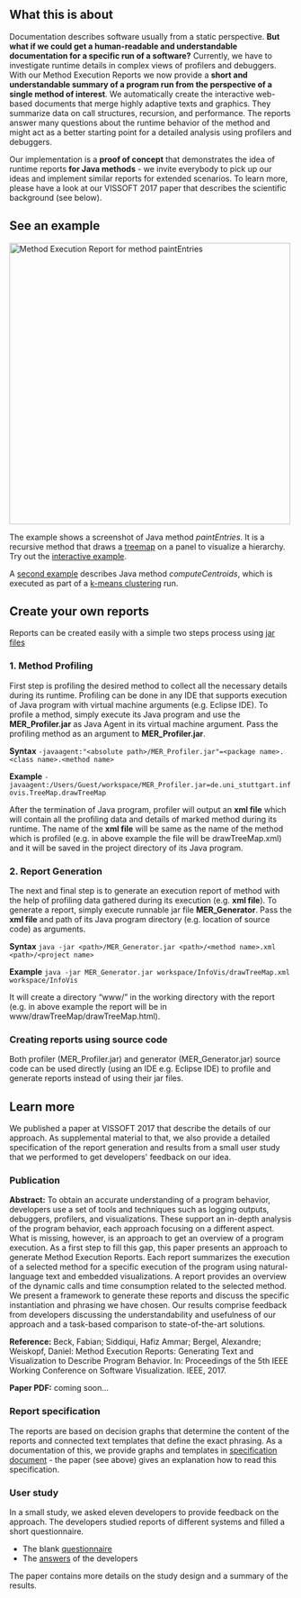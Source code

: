 ## What this is about

Documentation describes software usually from a static perspective. **But what if we could get a human-readable and understandable documentation for a specific run of a software?** Currently, we have to investigate runtime details in complex views of profilers and debuggers. With our Method Execution Reports we now provide a **short and understandable summary of a program run from the perspective of a single method of interest**. We automatically create the interactive web-based documents that merge highly adaptive texts and graphics. They summarize data on call structures, recursion, and performance. The reports answer many questions about the runtime behavior of the method and might act as a better starting point for a detailed analysis using profilers and debuggers.

Our implementation is a **proof of concept** that demonstrates the idea of runtime reports **for Java methods** - we invite everybody to pick up our ideas and implement similar reports for extended scenarios. To learn more, please have a look at our VISSOFT 2017 paper that describes the scientific background (see below).

## See an example

<img alt="Method Execution Report for method paintEntries" src="images/paintentries.png" width="500">

The example shows a screenshot of Java method *paintEntries*. It is a recursive method that draws a [treemap](https://en.wikipedia.org/wiki/Treemapping) on a panel to visualize a hierarchy. Try out the [interactive example](examples/paintEntries/paintEntries.html).

A [second example](examples/computeCentroids/computeCentroids.html) describes Java method *computeCentroids*, which is executed as part of a [k-means clustering](https://en.wikipedia.org/wiki/K-means_clustering) run.

## Create your own reports

Reports can be created easily with a simple two steps process using [jar files](https://github.com/fabian-beck/Method-Execution-Reports/tree/master/runnable%20jar%20files)

### 1. Method Profiling
First step is profiling the desired method to collect all the necessary details during its runtime. Profiling can be done in any IDE that supports execution of Java program with virtual machine arguments (e.g. Eclipse IDE). To profile a method, simply execute its Java program and use the **MER_Profiler.jar** as Java Agent in its virtual machine argument. Pass the profiling method as an argument to **MER_Profiler.jar**.

**Syntax**
`-javaagent:"<absolute path>/MER_Profiler.jar"=<package name>.<class name>.<method name>`

**Example**
`-javaagent:/Users/Guest/workspace/MER_Profiler.jar=de.uni_stuttgart.infovis.TreeMap.drawTreeMap`

After the termination of Java program, profiler will output an **xml file** which will contain all the profiling data and details of marked method during its runtime. The name of the **xml file** will be same as the name of the method which is profiled (e.g. in above example the file will be drawTreeMap.xml) and it will be saved in the project directory of its Java program.

### 2. Report Generation
The next and final step is to generate an execution report of method with the help of profiling data gathered during its execution (e.g. **xml file**). To generate a report, simply execute runnable jar file **MER_Generator**. Pass the **xml file** and path of its Java program directory (e.g. location of source code) as arguments.

**Syntax**
`java -jar <path>/MER_Generator.jar <path>/<method name>.xml <path>/<project name>`

**Example**
`java -jar MER_Generator.jar workspace/InfoVis/drawTreeMap.xml workspace/InfoVis`

It will create a directory “www/<method name>” in the working directory with the report (e.g. in above example the report will be in www/drawTreeMap/drawTreeMap.html).

### Creating reports using source code
Both profiler (MER_Profiler.jar) and generator (MER_Generator.jar) source code can be used directly (using an IDE e.g. Eclipse IDE) to profile and generate reports instead of using their jar files.

## Learn more

We published a paper at VISSOFT 2017 that describe the details of our approach. As supplemental material to that, we also provide a detailed specification of the report generation and results from a small user study that we performed to get developers' feedback on our idea.

### Publication

**Abstract:** To obtain an accurate understanding of a program behavior, developers use a set of tools and techniques such as logging outputs, debuggers, profilers, and visualizations. These support an in-depth analysis of the program behavior, each approach focusing on a different aspect. What is missing, however, is an approach to get an overview of a program execution. As a first step to fill this gap, this paper presents an approach to generate Method Execution Reports. Each report summarizes the execution of a selected method for a specific execution of the program using natural-language text and embedded visualizations. A report provides an overview of the dynamic calls and time consumption related to the selected method. We present a framework to generate these reports and discuss the specific instantiation and phrasing we have chosen. Our results comprise feedback from developers discussing the understandability and usefulness of our approach and a task-based comparison to state-of-the-art solutions.

**Reference:** Beck, Fabian; Siddiqui, Hafiz Ammar; Bergel, Alexandre; Weiskopf, Daniel: Method Execution Reports: Generating Text and Visualization to Describe Program Behavior. In: Proceedings of the 5th IEEE Working Conference on Software Visualization. IEEE, 2017.

**Paper PDF:** coming soon...

### Report specification

The reports are based on decision graphs that determine the content of the reports and connected text templates that define the exact phrasing. As a documentation of this, we provide graphs and templates in [specification document](docs/report_specification.pdf) - the paper (see above) gives an explanation how to read this specification.

### User study

In a small study, we asked eleven developers to provide feedback on the approach. The developers studied reports of different systems  and filled a short questionnaire.

* The blank [questionnaire](user_study/questionnaire.pdf)
* The [answers](user_study/answers.zip) of the developers

The paper contains more details on the study design and a summary of the results.

